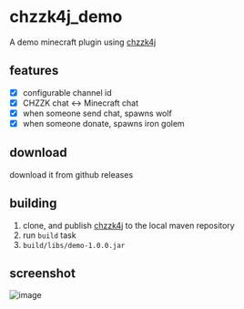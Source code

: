 # chzzk4j_demo
A demo minecraft plugin using [chzzk4j](https://github.com/R2turnTrue/chzzk4j)

## features
- [x] configurable channel id
- [x] CHZZK chat <-> Minecraft chat
- [x] when someone send chat, spawns wolf
- [x] when someone donate, spawns iron golem

## download
download it from github releases

## building
1. clone, and publish [chzzk4j](https://github.com/R2turnTrue/chzzk4j) to the local maven repository
2. run `build` task
3. `build/libs/demo-1.0.0.jar`

## screenshot
![image](https://github.com/R2turnTrue/chzzk4j_demo/assets/46389044/650006b8-1866-47e7-a400-313a58fff9d6)